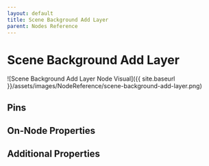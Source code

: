 ```yaml
---
layout: default
title: Scene Background Add Layer
parent: Nodes Reference
---
```

# Scene Background Add Layer

![Scene Background Add Layer Node Visual]({{ site.baseurl }}/assets/images/NodeReference/scene-background-add-layer.png)

## Pins

## On-Node Properties

## Additional Properties